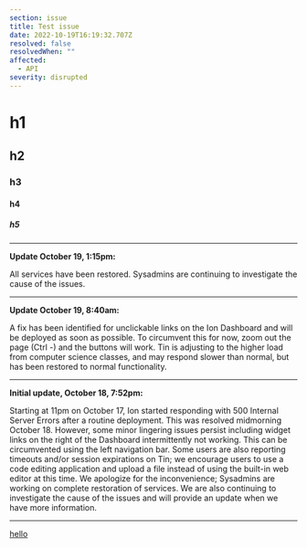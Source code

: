```yaml
---
section: issue
title: Test issue
date: 2022-10-19T16:19:32.707Z
resolved: false
resolvedWhen: ""
affected:
  - API
severity: disrupted
---
```

# h1

## ﻿h2

### ﻿h3

#### ﻿h4

##### ﻿h5

---

**Update October 19, 1:15pm:**

All services have been restored. Sysadmins are continuing to investigate the cause of the issues.

- - -

**Update October 19, 8:40am:**

A fix has been identified for unclickable links on the Ion Dashboard and will be deployed as soon as possible. To circumvent this for now, zoom out the page (Ctrl -) and the buttons will work. Tin is adjusting to the higher load from computer science classes, and may respond slower than normal, but has been restored to normal functionality.

- - -

**Initial update, October 18, 7:52pm:**

Starting at 11pm on October 17, Ion started responding with 500 Internal Server Errors after a routine deployment. This was resolved midmorning October 18. However, some minor lingering issues persist including widget links on the right of the Dashboard intermittently not working. This can be circumvented using the left navigation bar. Some users are also reporting timeouts and/or session expirations on Tin; we encourage users to use a code editing application and upload a file instead of using the built-in web editor at this time. We apologize for the inconvenience; Sysadmins are working on complete restoration of services. We are also continuing to investigate the cause of the issues and will provide an update when we have more information.

- - - 

[﻿hello](https://google.com)